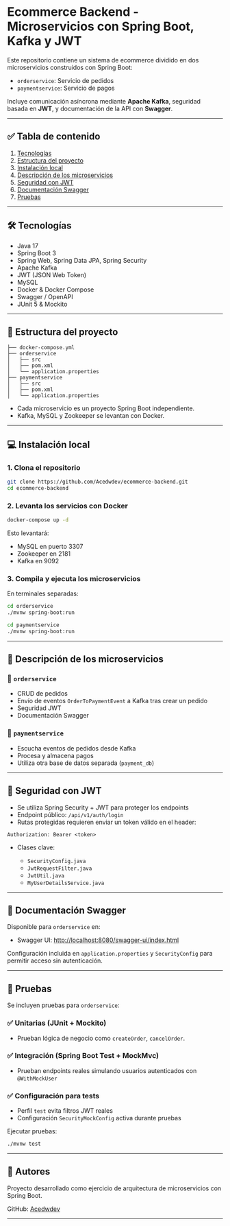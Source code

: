 # Ecommerce Backend - Microservicios con Spring Boot, Kafka y JWT

Este repositorio contiene un sistema de ecommerce dividido en dos microservicios construidos con Spring Boot:

* `orderservice`: Servicio de pedidos
* `paymentservice`: Servicio de pagos

Incluye comunicación asíncrona mediante **Apache Kafka**, seguridad basada en **JWT**, y documentación de la API con **Swagger**.

---

## ✅ Tabla de contenido

1. [Tecnologías](#tecnologías)
2. [Estructura del proyecto](#estructura-del-proyecto)
3. [Instalación local](#instalación-local)
4. [Descripción de los microservicios](#descripción-de-los-microservicios)
5. [Seguridad con JWT](#seguridad-con-jwt)
6. [Documentación Swagger](#documentación-swagger)
7. [Pruebas](#pruebas)

---

## 🛠 Tecnologías

* Java 17
* Spring Boot 3
* Spring Web, Spring Data JPA, Spring Security
* Apache Kafka
* JWT (JSON Web Token)
* MySQL
* Docker & Docker Compose
* Swagger / OpenAPI
* JUnit 5 & Mockito

---

## 📁 Estructura del proyecto

```
├── docker-compose.yml
├── orderservice
│   ├── src
│   ├── pom.xml
│   └── application.properties
├── paymentservice
│   ├── src
│   ├── pom.xml
│   └── application.properties
```

* Cada microservicio es un proyecto Spring Boot independiente.
* Kafka, MySQL y Zookeeper se levantan con Docker.

---

## 💻 Instalación local

### 1. Clona el repositorio

```bash
git clone https://github.com/Acedwdev/ecommerce-backend.git
cd ecommerce-backend
```

### 2. Levanta los servicios con Docker

```bash
docker-compose up -d
```

Esto levantará:

* MySQL en puerto 3307
* Zookeeper en 2181
* Kafka en 9092

### 3. Compila y ejecuta los microservicios

En terminales separadas:

```bash
cd orderservice
./mvnw spring-boot:run
```

```bash
cd paymentservice
./mvnw spring-boot:run
```

---

## 🧾 Descripción de los microservicios

### 🔹 `orderservice`

* CRUD de pedidos
* Envío de eventos `OrderToPaymentEvent` a Kafka tras crear un pedido
* Seguridad JWT
* Documentación Swagger

### 🔹 `paymentservice`

* Escucha eventos de pedidos desde Kafka
* Procesa y almacena pagos
* Utiliza otra base de datos separada (`payment_db`)

---

## 🔐 Seguridad con JWT

* Se utiliza Spring Security + JWT para proteger los endpoints
* Endpoint público: `/api/v1/auth/login`
* Rutas protegidas requieren enviar un token válido en el header:

```
Authorization: Bearer <token>
```

* Clases clave:

  * `SecurityConfig.java`
  * `JwtRequestFilter.java`
  * `JwtUtil.java`
  * `MyUserDetailsService.java`

---

## 📖 Documentación Swagger

Disponible para `orderservice` en:

* Swagger UI: [http://localhost:8080/swagger-ui/index.html](http://localhost:8080/swagger-ui/index.html)

Configuración incluida en `application.properties` y `SecurityConfig` para permitir acceso sin autenticación.

---

## 🧪 Pruebas

Se incluyen pruebas para `orderservice`:

### ✅ Unitarias (JUnit + Mockito)

* Prueban lógica de negocio como `createOrder`, `cancelOrder`.

### ✅ Integración (Spring Boot Test + MockMvc)

* Prueban endpoints reales simulando usuarios autenticados con `@WithMockUser`

### ✅ Configuración para tests

* Perfil `test` evita filtros JWT reales
* Configuración `SecurityMockConfig` activa durante pruebas

Ejecutar pruebas:

```bash
./mvnw test
```

---

## 📝 Autores

Proyecto desarrollado como ejercicio de arquitectura de microservicios con Spring Boot.

GitHub: [Acedwdev](https://github.com/Acedwdev)

---




